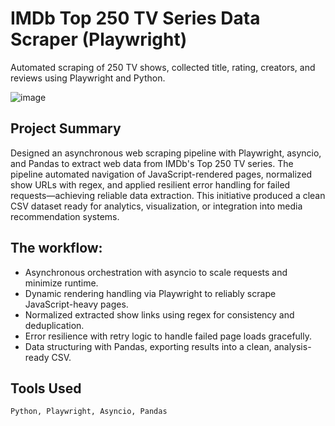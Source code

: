 # IMDb Top 250 TV Series Data Scraper (Playwright)

Automated scraping of 250 TV shows, collected title, rating, creators, and reviews using Playwright and Python.

![image](https://github.com/user-attachments/assets/ef02e7ea-0dbb-47e5-a9fc-27230c660b52)

## Project Summary
Designed an asynchronous web scraping pipeline with Playwright, asyncio, and Pandas to extract web data from IMDb's Top 250 TV series. The pipeline automated navigation of JavaScript-rendered pages, normalized show URLs with regex, and applied resilient error handling for failed requests—achieving reliable data extraction. This initiative produced a clean CSV dataset ready for analytics, visualization, or integration into media recommendation systems.

## The workflow:
- Asynchronous orchestration with asyncio to scale requests and minimize runtime.
- Dynamic rendering handling via Playwright to reliably scrape JavaScript-heavy pages.
- Normalized extracted show links using regex for consistency and deduplication.
- Error resilience with retry logic to handle failed page loads gracefully.
- Data structuring with Pandas, exporting results into a clean, analysis-ready CSV.

## Tools Used
    Python, Playwright, Asyncio, Pandas


